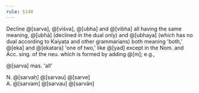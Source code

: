 ```yaml
---
rule: §148
---
```


Decline @[sarva], @[viśva], @[ubha] and @[vibha] all having the same meaning, @[ubhā] (declined in the dual only) and @[ubhaya] (which has no dual according to Kaiyaṭa and other grammarians) both meaning 'both,' @[eka] and @[ekatara] 'one of two,' like @[yad] except in the Nom. and Acc. sing. of the neu. which is formed by adding @[m]; e.g.,

@[sarva] mas. 'all'

N. @[sarvaḥ] @[sarvau] @[sarve]  
A. @[sarvam] @[sarvau] @[sarvān]
